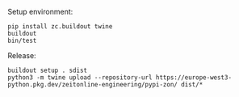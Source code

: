 
Setup environment:

    pip install zc.buildout twine
    buildout
    bin/test

Release:

    buildout setup . sdist
    python3 -m twine upload --repository-url https://europe-west3-python.pkg.dev/zeitonline-engineering/pypi-zon/ dist/*